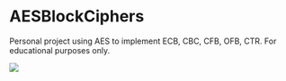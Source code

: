 AESBlockCiphers
=========

Personal project using AES to implement ECB, CBC, CFB, OFB, CTR. For educational 
purposes only. 


<a href='https://travis-ci.org/sebdah/git-pylint-commit-hook'><img src='https://travis-ci.org/dennisme/AESBlocks.svg?branch=development'></a>
